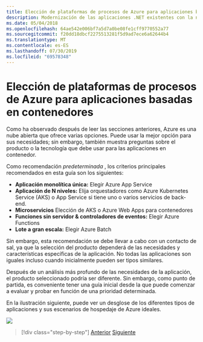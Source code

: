 ```yaml
---
title: Elección de plataformas de procesos de Azure para aplicaciones basadas en contenedores
description: Modernización de las aplicaciones .NET existentes con la nube de Azure y los contenedores de Windows | Elección de las plataformas de proceso de Azure para aplicaciones basadas en contenedores
ms.date: 05/04/2018
ms.openlocfilehash: 64ae542e006bf7a5d7a0be08fe1cff9770552a77
ms.sourcegitcommit: f20dd18dbcf2275513281f5d9ad7ece6a62644b4
ms.translationtype: MT
ms.contentlocale: es-ES
ms.lasthandoff: 07/30/2019
ms.locfileid: "69578348"
---
```

# <a name="choosing-azure-compute-platforms-for-container-based-applications"></a>Elección de plataformas de procesos de Azure para aplicaciones basadas en contenedores

Como ha observado después de leer las secciones anteriores, Azure es una nube abierta que ofrece varias opciones. Puede usar la mejor opción para sus necesidades; sin embargo, también muestra preguntas sobre el producto o la tecnología que debe usar para las aplicaciones en contenedor.

Como recomendación *predeterminada* , los criterios principales recomendados en esta guía son los siguientes:

- **Aplicación monolítica única:** Elegir Azure App Service
- **Aplicación de N niveles:** Elija orquestadores como Azure Kubernetes Service (AKS) o App Service si tiene uno o varios servicios de back-end.
- **Microservicios** Elección de AKS o Azure Web Apps para contenedores
- **Funciones sin servidor & controladores de eventos:** Elegir Azure Functions
- **Lote a gran escala:** Elegir Azure Batch

Sin embargo, esta recomendación se debe llevar a cabo con un contacto de sal, ya que la selección del producto dependerá de las necesidades y características específicas de la aplicación. No todas las aplicaciones son iguales incluso cuando inicialmente pueden ser tipos similares.

Después de un análisis más profundo de las necesidades de la aplicación, el producto seleccionado podría ser diferente. Sin embargo, como punto de partida, es conveniente tener una guía inicial desde la que puede comenzar a evaluar y probar en función de una prioridad determinada.

En la ilustración siguiente, puede ver un desglose de los diferentes tipos de aplicaciones y sus escenarios de hospedaje de Azure ideales.

![](./media/image8.5.png)

> [!div class="step-by-step"]
> [Anterior](when-to-deploy-windows-containers-to-azure-container-service-kubernetes.md)
> [Siguiente](build-resilient-services-ready-for-the-cloud-embrace-transient-failures-in-the-cloud.md)
